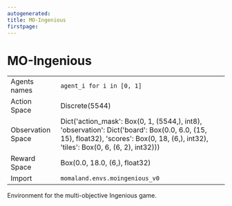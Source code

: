 ```yaml
---
autogenerated:
title: MO-Ingenious
firstpage:
---
```


# MO-Ingenious

|   |   |
|---|---|
| Agents names | `agent_i for i in [0, 1]` |
| Action Space | Discrete(5544) |
| Observation Space | Dict('action_mask': Box(0, 1, (5544,), int8), 'observation': Dict('board': Box(0.0, 6.0, (15, 15), float32), 'scores': Box(0, 18, (6,), int32), 'tiles': Box(0, 6, (6, 2), int32))) |
| Reward Space | Box(0.0, 18.0, (6,), float32) |
| Import | `momaland.envs.moingenious_v0` |

Environment for the multi-objective Ingenious game.
